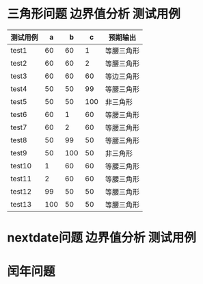 # 三角形问题 边界值分析 测试用例

测试用例|a|b|c|预期输出
--|--|--|--|--
test1|60|60|1|等腰三角形
test2|60|60|2|等腰三角形
test3|60|60|60|等边三角形
test4|50|50|99|等腰三角形
test5|50|50|100|非三角形
test6|60|1|60|等腰三角形
test7|60|2|60|等腰三角形
test8|50|99|50|等腰三角形
test9|50|100|50|非三角形
test10|1|60|60|等腰三角形
test11|2|60|60|等腰三角形
test12|99|50|50|等腰三角形
test13|100|50|50|等腰三角形

# nextdate问题 边界值分析 测试用例



# 闰年问题
